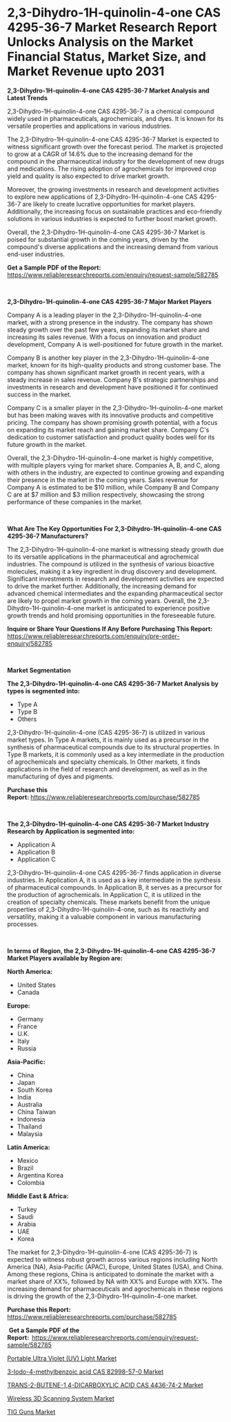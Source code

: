 <p><h1>2,3-Dihydro-1H-quinolin-4-one CAS 4295-36-7 Market Research Report Unlocks Analysis on the Market Financial Status, Market Size, and Market Revenue upto 2031</h1></p><p><strong>2,3-Dihydro-1H-quinolin-4-one CAS 4295-36-7 Market Analysis and Latest Trends</strong></p>
<p><p>2,3-Dihydro-1H-quinolin-4-one CAS 4295-36-7 is a chemical compound widely used in pharmaceuticals, agrochemicals, and dyes. It is known for its versatile properties and applications in various industries.</p><p>The 2,3-Dihydro-1H-quinolin-4-one CAS 4295-36-7 Market is expected to witness significant growth over the forecast period. The market is projected to grow at a CAGR of 14.6% due to the increasing demand for the compound in the pharmaceutical industry for the development of new drugs and medications. The rising adoption of agrochemicals for improved crop yield and quality is also expected to drive market growth.</p><p>Moreover, the growing investments in research and development activities to explore new applications of 2,3-Dihydro-1H-quinolin-4-one CAS 4295-36-7 are likely to create lucrative opportunities for market players. Additionally, the increasing focus on sustainable practices and eco-friendly solutions in various industries is expected to further boost market growth.</p><p>Overall, the 2,3-Dihydro-1H-quinolin-4-one CAS 4295-36-7 Market is poised for substantial growth in the coming years, driven by the compound's diverse applications and the increasing demand from various end-user industries.</p></p>
<p><strong>Get a Sample PDF of the Report:&nbsp;</strong> <a href="https://www.reliableresearchreports.com/enquiry/request-sample/582785">https://www.reliableresearchreports.com/enquiry/request-sample/582785</a></p>
<p>&nbsp;</p>
<p><strong>2,3-Dihydro-1H-quinolin-4-one CAS 4295-36-7 Major Market Players</strong></p>
<p><p>Company A is a leading player in the 2,3-Dihydro-1H-quinolin-4-one market, with a strong presence in the industry. The company has shown steady growth over the past few years, expanding its market share and increasing its sales revenue. With a focus on innovation and product development, Company A is well-positioned for future growth in the market.</p><p>Company B is another key player in the 2,3-Dihydro-1H-quinolin-4-one market, known for its high-quality products and strong customer base. The company has shown significant market growth in recent years, with a steady increase in sales revenue. Company B's strategic partnerships and investments in research and development have positioned it for continued success in the market.</p><p>Company C is a smaller player in the 2,3-Dihydro-1H-quinolin-4-one market but has been making waves with its innovative products and competitive pricing. The company has shown promising growth potential, with a focus on expanding its market reach and gaining market share. Company C's dedication to customer satisfaction and product quality bodes well for its future growth in the market.</p><p>Overall, the 2,3-Dihydro-1H-quinolin-4-one market is highly competitive, with multiple players vying for market share. Companies A, B, and C, along with others in the industry, are expected to continue growing and expanding their presence in the market in the coming years. Sales revenue for Company A is estimated to be $10 million, while Company B and Company C are at $7 million and $3 million respectively, showcasing the strong performance of these companies in the market.</p></p>
<p>&nbsp;</p>
<p><strong>What Are The Key Opportunities For 2,3-Dihydro-1H-quinolin-4-one CAS 4295-36-7 Manufacturers?</strong></p>
<p><p>The 2,3-Dihydro-1H-quinolin-4-one market is witnessing steady growth due to its versatile applications in the pharmaceutical and agrochemical industries. The compound is utilized in the synthesis of various bioactive molecules, making it a key ingredient in drug discovery and development. Significant investments in research and development activities are expected to drive the market further. Additionally, the increasing demand for advanced chemical intermediates and the expanding pharmaceutical sector are likely to propel market growth in the coming years. Overall, the 2,3-Dihydro-1H-quinolin-4-one market is anticipated to experience positive growth trends and hold promising opportunities in the foreseeable future.</p></p>
<p><strong>Inquire or Share Your Questions If Any Before Purchasing This Report:</strong> <a href="https://www.reliableresearchreports.com/enquiry/pre-order-enquiry/582785">https://www.reliableresearchreports.com/enquiry/pre-order-enquiry/582785</a></p>
<p>&nbsp;</p>
<p><strong>Market Segmentation</strong></p>
<p><strong>The 2,3-Dihydro-1H-quinolin-4-one CAS 4295-36-7 Market Analysis by types is segmented into:</strong></p>
<p><ul><li>Type A</li><li>Type B</li><li>Others</li></ul></p>
<p><p>2,3-Dihydro-1H-quinolin-4-one (CAS 4295-36-7) is utilized in various market types. In Type A markets, it is mainly used as a precursor in the synthesis of pharmaceutical compounds due to its structural properties. In Type B markets, it is commonly used as a key intermediate in the production of agrochemicals and specialty chemicals. In Other markets, it finds applications in the field of research and development, as well as in the manufacturing of dyes and pigments.</p></p>
<p><strong>Purchase this Report:&nbsp;</strong><a href="https://www.reliableresearchreports.com/purchase/582785">https://www.reliableresearchreports.com/purchase/582785</a></p>
<p>&nbsp;</p>
<p><strong>The 2,3-Dihydro-1H-quinolin-4-one CAS 4295-36-7 Market Industry Research by Application is segmented into:</strong></p>
<p><ul><li>Application A</li><li>Application B</li><li>Application C</li></ul></p>
<p><p>2,3-Dihydro-1H-quinolin-4-one CAS 4295-36-7 finds application in diverse industries. In Application A, it is used as a key intermediate in the synthesis of pharmaceutical compounds. In Application B, it serves as a precursor for the production of agrochemicals. In Application C, it is utilized in the creation of specialty chemicals. These markets benefit from the unique properties of 2,3-Dihydro-1H-quinolin-4-one, such as its reactivity and versatility, making it a valuable component in various manufacturing processes.</p></p>
<p>&nbsp;</p>
<p><strong>In terms of Region, the 2,3-Dihydro-1H-quinolin-4-one CAS 4295-36-7 Market Players available by Region are:</strong></p>
<p>
    <p> <strong> North America: </strong>
        <ul>
            <li>United States</li>
            <li>Canada</li>
        </ul>
        </p> 
    <p> <strong> Europe: </strong>
        <ul>
            <li>Germany</li>
            <li>France</li>
            <li>U.K.</li>
            <li>Italy</li>
            <li>Russia</li>
        </ul>
        </p> 
    <p> <strong> Asia-Pacific: </strong>
        <ul>
            <li>China</li>
            <li>Japan</li>
            <li>South Korea</li>
            <li>India</li>
            <li>Australia</li>
            <li>China Taiwan</li>
            <li>Indonesia</li>
            <li>Thailand</li>
            <li>Malaysia</li>
        </ul>
        </p> 
    <p> <strong> Latin America: </strong>
        <ul>
            <li>Mexico</li>
            <li>Brazil</li>
            <li>Argentina Korea</li>
            <li>Colombia</li>
        </ul>
        </p> 
    <p> <strong> Middle East & Africa: </strong>
        <ul>
            <li>Turkey</li>
            <li>Saudi</li>
            <li>Arabia</li>
            <li>UAE</li>
            <li>Korea</li>
        </ul>
    </p>
    </p>
<p><p>The market for 2,3-Dihydro-1H-quinolin-4-one (CAS 4295-36-7) is expected to witness robust growth across various regions including North America (NA), Asia-Pacific (APAC), Europe, United States (USA), and China. Among these regions, China is anticipated to dominate the market with a market share of XX%, followed by NA with XX% and Europe with XX%. The increasing demand for pharmaceuticals and agrochemicals in these regions is driving the growth of the 2,3-Dihydro-1H-quinolin-4-one market.</p></p>
<p><strong>Purchase this Report: </strong><a href="https://www.reliableresearchreports.com/purchase/582785">https://www.reliableresearchreports.com/purchase/582785</a></p>
<p>&nbsp;<strong>Get a Sample PDF of the Report:&nbsp;&nbsp;</strong><a href="https://www.reliableresearchreports.com/enquiry/request-sample/582785">https://www.reliableresearchreports.com/enquiry/request-sample/582785</a></p>
<p><strong></strong></p>
<p><p><a href="https://issuu.com/reportprime-2/docs/portable-ultra-violet-uv-light-market-size-2030.pp">Portable Ultra Violet (UV) Light Market</a></p><p><a href="https://github.com/RoccoManning/Market-Research-Report-List-3/blob/main/3-iodo-4-methylbenzoic-acid-cas-82998-57-0-market.md">3-Iodo-4-methylbenzoic acid CAS 82998-57-0 Market</a></p><p><a href="https://github.com/mauripalmi/Market-Research-Report-List-2/blob/main/trans-2-butene-14-dicarboxylic-acid-cas-4436-74-2-market.md">TRANS-2-BUTENE-1,4-DICARBOXYLIC ACID CAS 4436-74-2 Market</a></p><p><a href="https://issuu.com/reportprime-2/docs/wireless-3d-scanning-system-market-size-2030.pptx">Wireless 3D Scanning System Market</a></p><p><a href="https://github.com/gulaimolin/Market-Research-Report-List-3/blob/main/tig-guns-market.md">TIG Guns Market</a></p></p>